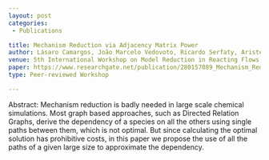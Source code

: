 ```yaml
---
layout: post
categories:
 - Publications

title: Mechanism Reduction via Adjacency Matrix Power
author: Lásaro Camargos, João Marcelo Vedovoto, Ricardo Serfaty, Aristeu da Silveira Neto
venue: 5th International Workshop on Model Reduction in Reacting Flows (IWMRRF 2015), Spreewald, Germany 
paper: https://www.researchgate.net/publication/280157089_Mechanism_Reduction_via_Adjacency_Matrix_Power 
type: Peer-reviewed Workshop 

---
```

Abstract: Mechanism reduction is badly needed in large scale chemical simulations. Most graph based approaches, such as Directed Relation Graphs, derive the dependency of a species on all the others using single paths between them, which is not optimal. But since calculating the optimal solution has prohibitive costs, in this paper we propose the use of all the paths of a given large size to approximate the dependency. 

